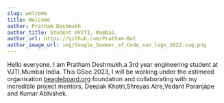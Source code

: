 ```yaml
---
slug: welcome
title: Welcome
author: Pratham Deshmukh
author_title: Student @VJTI, Mumbai.
author_url: https://github.com/Pratham-Bot
author_image_url: img/Google_Summer_of_Code_sun_logo_2022.svg.png
---
```


Hello everyone. I am Pratham Deshmukh,a 3rd year engineering student at VJTI,Mumbai India. This GSoc 2023, I will be working under the estimeed organisation [beagleboard.org](https://beagleboard.org/) foundation and collaborating with my incredible project mentors, Deepak Khatri,Shreyas Atre,Vedant Paranjape and Kumar Abhishek.
